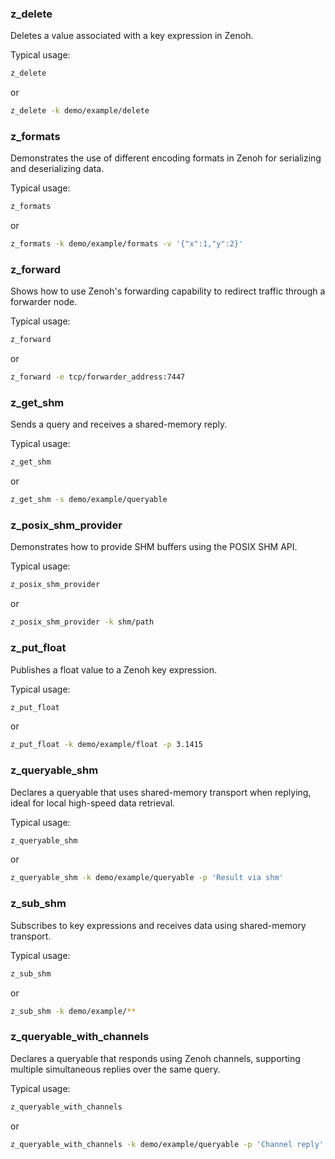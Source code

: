 ### z_delete

Deletes a value associated with a key expression in Zenoh.

Typical usage:

```bash
z_delete
```

or

```bash
z_delete -k demo/example/delete
```

### z_formats

Demonstrates the use of different encoding formats in Zenoh for serializing and deserializing data.

Typical usage:

```bash
z_formats
```

or

```bash
z_formats -k demo/example/formats -v '{"x":1,"y":2}'
```

### z_forward

Shows how to use Zenoh's forwarding capability to redirect traffic through a forwarder node.

Typical usage:

```bash
z_forward
```

or

```bash
z_forward -e tcp/forwarder_address:7447
```

### z_get_shm

Sends a query and receives a shared-memory reply.

Typical usage:

```bash
z_get_shm
```

or

```bash
z_get_shm -s demo/example/queryable
```

### z_posix_shm_provider

Demonstrates how to provide SHM buffers using the POSIX SHM API.

Typical usage:

```bash
z_posix_shm_provider
```

or

```bash
z_posix_shm_provider -k shm/path
```

### z_put_float

Publishes a float value to a Zenoh key expression.

Typical usage:

```bash
z_put_float
```

or

```bash
z_put_float -k demo/example/float -p 3.1415
```

### z_queryable_shm

Declares a queryable that uses shared-memory transport when replying, ideal for local high-speed data retrieval.

Typical usage:

```bash
z_queryable_shm
```

or

```bash
z_queryable_shm -k demo/example/queryable -p 'Result via shm'
```

### z_sub_shm

Subscribes to key expressions and receives data using shared-memory transport.

Typical usage:

```bash
z_sub_shm
```

or

```bash
z_sub_shm -k demo/example/**
```

### z_queryable_with_channels

Declares a queryable that responds using Zenoh channels, supporting multiple simultaneous replies over the same query.

Typical usage:

```bash
z_queryable_with_channels
```

or

```bash
z_queryable_with_channels -k demo/example/queryable -p 'Channel reply'
```
